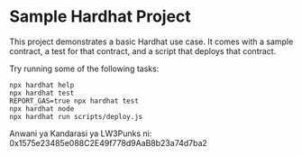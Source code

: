 # Sample Hardhat Project

This project demonstrates a basic Hardhat use case. It comes with a sample contract, a test for that contract, and a script that deploys that contract.

Try running some of the following tasks:

```shell
npx hardhat help
npx hardhat test
REPORT_GAS=true npx hardhat test
npx hardhat node
npx hardhat run scripts/deploy.js
```


Anwani ya Kandarasi ya LW3Punks ni: 0x1575e23485e088C2E49f778d9AaB8b23a74d7ba2